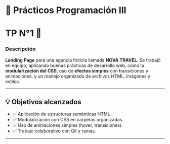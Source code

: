 # 🚀 Prácticos Programación III


# TP N°1 📝

###  Descripción

**Landing Page** para una agencia ficticia llamada **NOVA TRAVEL**. Se trabajó en equipo, aplicando buenas prácticas de desarrollo web, como la **modularización del CSS**, uso de **efectos simples** con transiciones y animaciones, y un manejo organizado de archivos HTML, imágenes y estilos.

---

## 💡 Objetivos alcanzados

- ✅ Aplicación de estructuras semánticas HTML  .
- ✅ Modularización con CSS en carpetas organizadas.  
- ✅ Uso de animaciones simples (hover, transiciones). 
- ✅ Trabajo colaborativo con Git y ramas.

---


